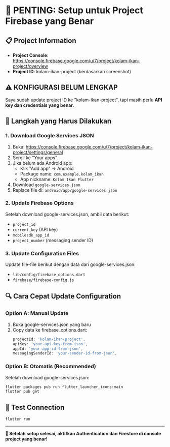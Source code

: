 # 🚨 PENTING: Setup untuk Project Firebase yang Benar

## 📋 Project Information
- **Project Console**: https://console.firebase.google.com/u/7/project/kolam-ikan-project/overview
- **Project ID**: kolam-ikan-project (berdasarkan screenshot)

## ⚠️ KONFIGURASI BELUM LENGKAP
Saya sudah update project ID ke "kolam-ikan-project", tapi masih perlu **API key dan credentials yang benar**.

## 🔧 Langkah yang Harus Dilakukan

### 1. Download Google Services JSON
1. Buka: https://console.firebase.google.com/u/7/project/kolam-ikan-project/settings/general
2. Scroll ke "Your apps"
3. Jika belum ada Android app:
   - Klik "Add app" → Android
   - Package name: `com.example.kolam_ikan`
   - App nickname: `Kolam Ikan Flutter`
4. Download `google-services.json`
5. Replace file di: `android/app/google-services.json`

### 2. Update Firebase Options
Setelah download google-services.json, ambil data berikut:
- `project_id` 
- `current_key` (API key)
- `mobilesdk_app_id`
- `project_number` (messaging sender ID)

### 3. Update Configuration Files
Update file-file berikut dengan data dari google-services.json:
- `lib/config/firebase_options.dart`
- `firebase/firebase-config.js`

## 🔍 Cara Cepat Update Configuration

### Option A: Manual Update
1. Buka google-services.json yang baru
2. Copy data ke firebase_options.dart:
   ```dart
   projectId: 'kolam-ikan-project',
   apiKey: 'your-api-key-from-json',
   appId: 'your-app-id-from-json',
   messagingSenderId: 'your-sender-id-from-json',
   ```

### Option B: Otomatis (Recommended)
Setelah download google-services.json:
```bash
flutter packages pub run flutter_launcher_icons:main
flutter pub get
```

## 📱 Test Connection
```bash
flutter run
```

---
**🎯 Setelah setup selesai, aktifkan Authentication dan Firestore di console project yang benar!**